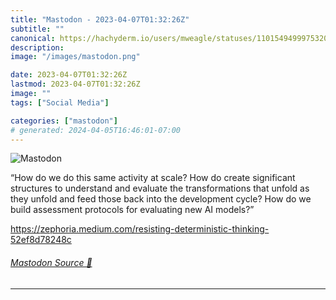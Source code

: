 ```yaml
---
title: "Mastodon - 2023-04-07T01:32:26Z"
subtitle: ""
canonical: https://hachyderm.io/users/mweagle/statuses/110154949997532005
description:
image: "/images/mastodon.png"

date: 2023-04-07T01:32:26Z
lastmod: 2023-04-07T01:32:26Z
image: ""
tags: ["Social Media"]

categories: ["mastodon"]
# generated: 2024-04-05T16:46:01-07:00
---
```

![Mastodon](/images/mastodon.png)

<p>“How do we do this same activity at scale? How do create significant structures to understand and evaluate the transformations that unfold as they unfold and feed those back into the development cycle? How do we build assessment protocols for evaluating new AI models?”</p><p><a href="https://zephoria.medium.com/resisting-deterministic-thinking-52ef8d78248c" target="_blank" rel="nofollow noopener noreferrer" translate="no"><span class="invisible">https://</span><span class="ellipsis">zephoria.medium.com/resisting-</span><span class="invisible">deterministic-thinking-52ef8d78248c</span></a></p>


###### [Mastodon Source 🐘](https://hachyderm.io/@mweagle/110154949997532005)

___
